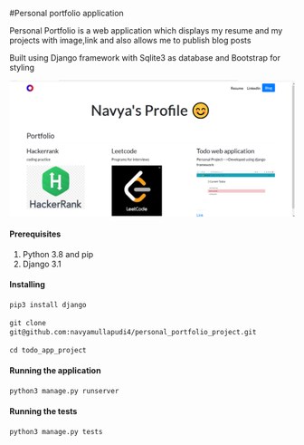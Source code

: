 #Personal portfolio application

Personal Portfolio is a web application which displays my resume and my projects with image,link and also allows me
to publish blog posts

Built using Django framework with Sqlite3 as database and Bootstrap for styling


![item list](docs\personalportfolio.png?raw=true "Title")

#### Prerequisites

1. Python 3.8 and pip
2. Django 3.1


#### Installing

```
pip3 install django

git clone git@github.com:navyamullapudi4/personal_portfolio_project.git

cd todo_app_project

```

#### Running the application

`python3 manage.py runserver`

#### Running the tests

`python3 manage.py tests`
